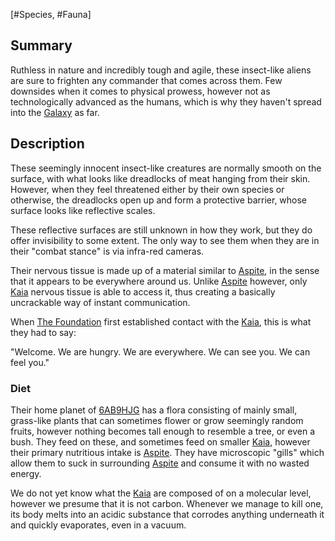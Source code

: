 [#Species, #Fauna]

## Summary

Ruthless in nature and incredibly tough and agile, these insect-like aliens are sure to frighten any commander that comes across them. Few downsides when it comes to physical prowess, however not as technologically advanced as the humans, which is why they haven't spread into the [Galaxy](../../Galaxy/Galaxy.md) as far.

## Description

These seemingly innocent insect-like creatures are normally smooth on the surface, with what looks like dreadlocks of meat hanging from their skin. However, when they feel threatened either by their own species or otherwise, the dreadlocks open up and form a protective barrier, whose surface looks like reflective scales.

These reflective surfaces are still unknown in how they work, but they do offer invisibility to some extent. The only way to see them when they are in their "combat stance" is via infra-red cameras.

Their nervous tissue is made up of a material similar to [Aspite](../../Materials/Aspite.md), in the sense that it appears to be everywhere around us. Unlike [Aspite](../../Materials/Aspite.md) however, only [Kaia](Kaia.md) nervous tissue is able to access it, thus creating a basically uncrackable way of instant communication.

When [The Foundation](../../Factions/The%20Foundation.md) first established contact with the [Kaia](Kaia.md), this is what they had to say:

"Welcome. We are hungry. We are everywhere. We can see you. We can feel you."

### Diet

Their home planet of [6AB9HJG](../../Planets/6AB9HJG.md) has a flora consisting of mainly small, grass-like plants that can sometimes flower or grow seemingly random fruits, however nothing becomes tall enough to resemble a tree, or even a bush. They feed on these, and sometimes feed on smaller [Kaia](Kaia.md), however their primary nutritious intake is [Aspite](../../Materials/Aspite.md). They have microscopic "gills" which allow them to suck in surrounding [Aspite](../../Materials/Aspite.md) and consume it with no wasted energy.

We do not yet know what the [Kaia](Kaia.md) are composed of on a molecular level, however we presume that it is not carbon. Whenever we manage to kill one, its body melts into an acidic substance that corrodes anything underneath it and quickly evaporates, even in a vacuum.